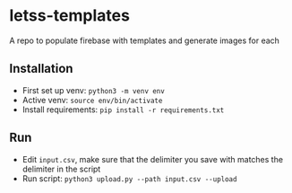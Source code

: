 # letss-templates

A repo to populate firebase with templates and generate images for each

## Installation

* First set up venv: `python3 -m venv env`
* Active venv: `source env/bin/activate`
* Install requirements: `pip install -r requirements.txt`

## Run

* Edit `input.csv`, make sure that the delimiter you save with matches the delimiter in the script
* Run script: `python3 upload.py --path input.csv --upload`
